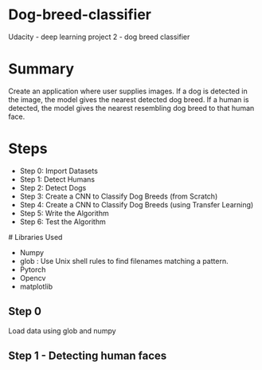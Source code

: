 # Dog-breed-classifier
Udacity - deep learning project 2 - dog breed classifier

# Summary
Create an application where user supplies images. If a dog is detected in the image, the model gives the nearest detected dog breed. If a human is detected, the model gives the nearest resembling dog breed to that human face.

# Steps
<ul>
  <li>Step 0: Import Datasets</li>
  <li>Step 1: Detect Humans</li>
<li>Step 2: Detect Dogs</li>
<li>Step 3: Create a CNN to Classify Dog Breeds (from Scratch)</li>
<li>Step 4: Create a CNN to Classify Dog Breeds (using Transfer Learning)</li>
<li>Step 5: Write the Algorithm</li>
<li>Step 6: Test the Algorithm</li>
</ul>
# Libraries Used
<ul>
  <li>Numpy </li>
  <li>glob : Use Unix shell rules to find filenames matching a pattern.</li>
  <li>Pytorch </li>
  <li>Opencv</li>
  <li>matplotlib</li>
  
  </ul>
  
 ## Step 0
 Load data using glob and numpy
 
 ## Step 1 - Detecting human faces
  
